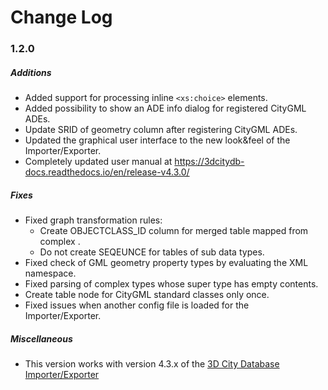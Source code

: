 Change Log
==========

### 1.2.0

##### Additions
* Added support for processing inline `<xs:choice>` elements.
* Added possibility to show an ADE info dialog for registered CityGML ADEs.
* Update SRID of geometry column after registering CityGML ADEs.
* Updated the graphical user interface to the new look&feel of the Importer/Exporter.
* Completely updated user manual at https://3dcitydb-docs.readthedocs.io/en/release-v4.3.0/

##### Fixes
* Fixed graph transformation rules:
  * Create OBJECTCLASS_ID column for merged table mapped from complex <DataType>.
  * Do not create SEQEUNCE for tables of sub data types.
* Fixed check of GML geometry property types by evaluating the XML namespace.
* Fixed parsing of complex types whose super type has empty contents.
* Create table node for CityGML standard classes only once.
* Fixed issues when another config file is loaded for the Importer/Exporter.

##### Miscellaneous
* This version works with version 4.3.x of the [3D City Database Importer/Exporter](https://github.com/3dcitydb/importer-exporter)